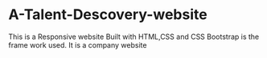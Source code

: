# A-Talent-Descovery-website
 This is a Responsive website Built with HTML,CSS and CSS
 Bootstrap is the frame work used.
 It is a company website

